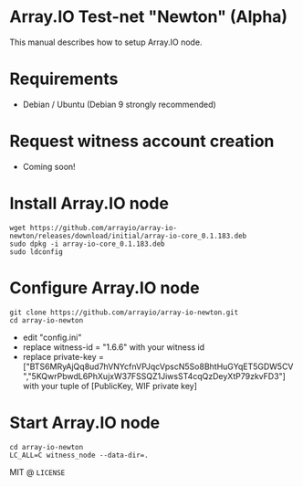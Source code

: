 # Array.IO Test-net "Newton" (Alpha)

This manual describes how to setup Array.IO node.

# Requirements
* Debian / Ubuntu (Debian 9 strongly recommended)

# Request witness account creation
* Coming soon!

# Install Array.IO node
```
wget https://github.com/arrayio/array-io-newton/releases/download/initial/array-io-core_0.1.183.deb
sudo dpkg -i array-io-core_0.1.183.deb
sudo ldconfig
```

# Configure Array.IO node
```
git clone https://github.com/arrayio/array-io-newton.git
cd array-io-newton
```
* edit "config.ini"
* replace witness-id = "1.6.6" with your witness id
* replace private-key = ["BTS6MRyAjQq8ud7hVNYcfnVPJqcVpscN5So8BhtHuGYqET5GDW5CV","5KQwrPbwdL6PhXujxW37FSSQZ1JiwsST4cqQzDeyXtP79zkvFD3"] with your tuple of [PublicKey, WIF private key]

# Start Array.IO node
```
cd array-io-newton
LC_ALL=C witness_node --data-dir=.
```


MIT @ `LICENSE`
